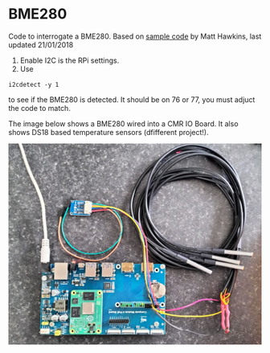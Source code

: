# BME280
Code to interrogate a BME280.
Based on 
[sample code](https://www.raspberrypi-spy.co.uk/2016/07/using-bme280-i2c-temperature-pressure-sensor-in-python)
by Matt Hawkins, last updated 21/01/2018

1. Enable I2C is the RPi settings.
2. Use 
```
i2cdetect -y 1
```
to see if the BME280 is detected. It should be on 76 or 77, you must adjuct the code to match.

The image below shows a BME280 wired into a CMR IO Board. It also shows DS18 based temperature sensors (dfifferent project!).

<img title="BME280 on CM4" alt="BME280" src="/images/BME280.jpg">
